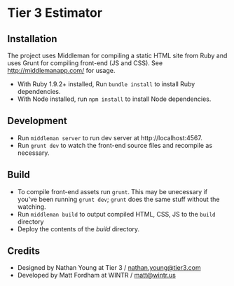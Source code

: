 # Tier 3 Estimator

## Installation


The project uses Middleman for compiling a static HTML site from Ruby and uses Grunt for compiling front-end (JS and CSS). See http://middlemanapp.com/ for usage. 

- With Ruby 1.9.2+ installed, Run `bundle install` to install Ruby dependencies.
- With Node installed, run `npm install` to install Node dependencies.

## Development

- Run `middleman server` to run dev server at http://localhost:4567.
- Run `grunt dev` to watch the front-end source files and recompile as necessary.


## Build

- To compile front-end assets run `grunt`. This may be unecessary if you've been running `grunt dev`; `grunt` does the same stuff without the watching. 
- Run `middleman build` to output compiled HTML, CSS, JS to the `build` directory
- Deploy the contents of the *build* directory.


## Credits

- Designed by Nathan Young at Tier 3 / nathan.young@tier3.com
- Developed by Matt Fordham at WINTR / matt@wintr.us
